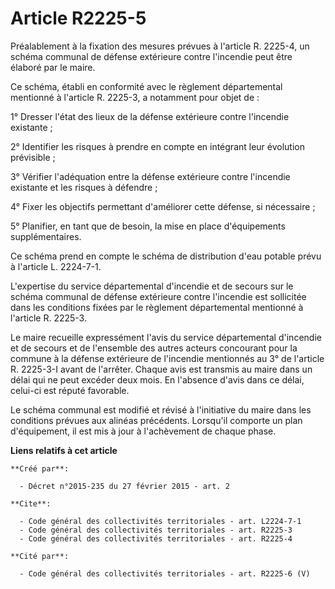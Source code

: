 # Article R2225-5

Préalablement à la fixation des mesures prévues à l'article R. 2225-4, un schéma communal de défense extérieure contre
l'incendie peut être élaboré par le maire. 

Ce schéma, établi en conformité avec le règlement départemental mentionné à l'article R. 2225-3, a notamment pour objet de : 

1° Dresser l'état des lieux de la défense extérieure contre l'incendie existante ; 

2° Identifier les risques à prendre en compte en intégrant leur évolution prévisible ; 

3° Vérifier l'adéquation entre la défense extérieure contre l'incendie existante et les risques à défendre ; 

4° Fixer les objectifs permettant d'améliorer cette défense, si nécessaire ; 

5° Planifier, en tant que de besoin, la mise en place d'équipements supplémentaires. 

Ce schéma prend en compte le schéma de distribution d'eau potable prévu à l'article L. 2224-7-1. 

L'expertise du service départemental d'incendie et de secours sur le schéma communal de défense extérieure contre l'incendie
est sollicitée dans les conditions fixées par le règlement départemental mentionné à l'article R. 2225-3. 

Le maire recueille expressément l'avis du service départemental d'incendie et de secours et de l'ensemble des autres acteurs
concourant pour la commune à la défense extérieure de l'incendie mentionnés au 3° de l'article R. 2225-3-I avant de
l'arrêter. Chaque avis est transmis au maire dans un délai qui ne peut excéder deux mois. En l'absence d'avis dans ce délai,
celui-ci est réputé favorable. 

Le schéma communal est modifié et révisé à l'initiative du maire dans les conditions prévues aux alinéas précédents.
Lorsqu'il comporte un plan d'équipement, il est mis à jour à l'achèvement de chaque phase.

**Liens relatifs à cet article**

	**Créé par**:

	  - Décret n°2015-235 du 27 février 2015 - art. 2

	**Cite**:

	  - Code général des collectivités territoriales - art. L2224-7-1
	  - Code général des collectivités territoriales - art. R2225-3
	  - Code général des collectivités territoriales - art. R2225-4

	**Cité par**:

	  - Code général des collectivités territoriales - art. R2225-6 (V)
